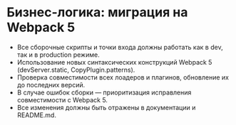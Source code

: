 # Бизнес-логика: миграция на Webpack 5

- Все сборочные скрипты и точки входа должны работать как в dev, так и в production режиме.
- Использование новых синтаксических конструкций Webpack 5 (devServer.static, CopyPlugin.patterns).
- Проверка совместимости всех лоадеров и плагинов, обновление их до последних версий.
- В случае ошибок сборки — приоритизация исправления совместимости с Webpack 5.
- Все изменения должны быть отражены в документации и README.md.
